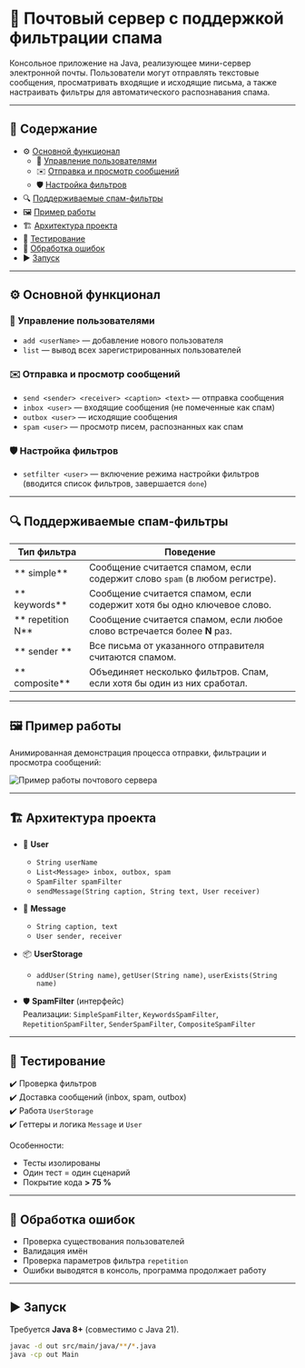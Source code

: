 # 📧 Почтовый сервер с поддержкой фильтрации спама

Консольное приложение на Java, реализующее мини-сервер электронной почты. Пользователи могут отправлять текстовые сообщения, просматривать входящие и исходящие письма, а также настраивать фильтры для автоматического распознавания спама.

---

## 📑 Содержание

- ⚙️ [Основной функционал](#-основной-функционал)  
  - 👤 [Управление пользователями](#управление-пользователями)  
  - ✉️ [Отправка и просмотр сообщений](#отправка-и-просмотр-сообщений)  
  - 🛡️ [Настройка фильтров](#настройка-фильтров)  
- 🔍 [Поддерживаемые спам-фильтры](#-поддерживаемые-спам-фильтры)  
- 🖼 [Пример работы](#-пример-работы)  
- 🏗️ [Архитектура проекта](#-архитектура-проекта)  
- 🧪 [Тестирование](#-тестирование)  
- 🚦 [Обработка ошибок](#-обработка-ошибок)  
- ▶️ [Запуск](#-запуск)

---

## ⚙️ Основной функционал

### 👤 Управление пользователями
-  `add <userName>` — добавление нового пользователя  
-  `list` — вывод всех зарегистрированных пользователей  

### ✉️ Отправка и просмотр сообщений
-  `send <sender> <receiver> <caption> <text>` — отправка сообщения  
-  `inbox <user>` — входящие сообщения (не помеченные как спам)  
-  `outbox <user>` — исходящие сообщения  
-  `spam <user>` — просмотр писем, распознанных как спам  

### 🛡️ Настройка фильтров
-  `setfilter <user>` — включение режима настройки фильтров  
  (вводится список фильтров, завершается `done`)  

---

## 🔍 Поддерживаемые спам-фильтры

| Тип фильтра       | Поведение |
|-------------------|-----------|
| ** simple**        | Сообщение считается спамом, если содержит слово `spam` (в любом регистре). |
| ** keywords**      | Сообщение считается спамом, если содержит хотя бы одно ключевое слово. |
| ** repetition N**  | Сообщение считается спамом, если любое слово встречается более **N** раз. |
| ** sender <name>** | Все письма от указанного отправителя считаются спамом. |
| ** composite**     | Объединяет несколько фильтров. Спам, если хотя бы один из них сработал. |

---

## 🖼 Пример работы

Анимированная демонстрация процесса отправки, фильтрации и просмотра сообщений:

![Пример работы почтового сервера](https://i.imgur.com/JsS78e5.gif)

---

## 🏗️ Архитектура проекта

- 👤 **User**
  - `String userName`
  - `List<Message> inbox, outbox, spam`
  - `SpamFilter spamFilter`
  - `sendMessage(String caption, String text, User receiver)`

- 💌 **Message**
  - `String caption, text`
  - `User sender, receiver`

- 📦 **UserStorage**
  - `addUser(String name)`, `getUser(String name)`, `userExists(String name)`

- 🛡️ **SpamFilter** (интерфейс)  
  Реализации: `SimpleSpamFilter`, `KeywordsSpamFilter`, `RepetitionSpamFilter`, `SenderSpamFilter`, `CompositeSpamFilter`

---

## 🧪 Тестирование

✔️ Проверка фильтров  
✔️ Доставка сообщений (inbox, spam, outbox)  
✔️ Работа `UserStorage`  
✔️ Геттеры и логика `Message` и `User`  

Особенности:  
-  Тесты изолированы  
-  Один тест = один сценарий  
-  Покрытие кода **> 75 %**

---

## 🚦 Обработка ошибок

-  Проверка существования пользователей  
-  Валидация имён  
-  Проверка параметров фильтра `repetition`  
-  Ошибки выводятся в консоль, программа продолжает работу  

---

## ▶️ Запуск

Требуется **Java 8+** (совместимо с Java 21).

```bash
javac -d out src/main/java/**/*.java
java -cp out Main

